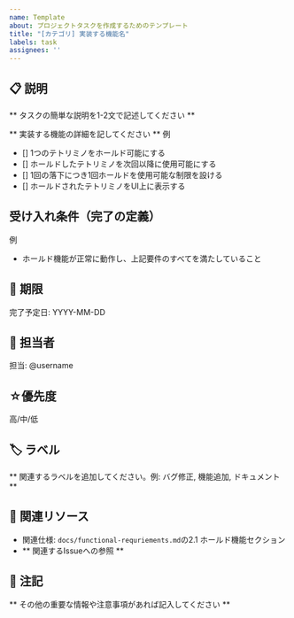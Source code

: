 ```yaml
---
name: Template
about: プロジェクトタスクを作成するためのテンプレート
title: "[カテゴリ] 実装する機能名"
labels: task
assignees: ''
---
```

## 📋 説明
** タスクの簡単な説明を1-2文で記述してください **

** 実装する機能の詳細を記してください **
例
- [] 1つのテトリミノをホールド可能にする
- [] ホールドしたテトリミノを次回以降に使用可能にする
- [] 1回の落下につき1回ホールドを使用可能な制限を設ける
- [] ホールドされたテトリミノをUI上に表示する

## 受け入れ条件（完了の定義）
例
- ホールド機能が正常に動作し、上記要件のすべてを満たしていること

## 📅 期限
完了予定日: YYYY-MM-DD

## 👥 担当者
担当: @username

## ☆優先度
高/中/低

## 🏷 ラベル
** 関連するラベルを追加してください。例: バグ修正, 機能追加, ドキュメント **

## 🔗 関連リソース
- 関連仕様: `docs/functional-requriements.md`の2.1 ホールド機能セクション
- ** 関連するIssueへの参照 **

## 📝 注記
** その他の重要な情報や注意事項があれば記入してください **
